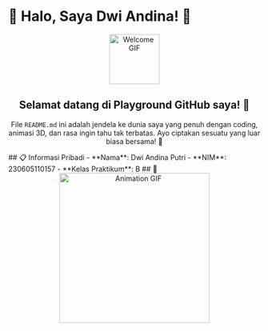 # 👋 Halo, Saya Dwi Andina! 🎉

<div align="center">
  <img src="https://media.giphy.com/media/hvRJCLFzcasrR4ia7z/giphy.gif" width="100" alt="Welcome GIF">
  <h2>Selamat datang di Playground GitHub saya! 🌟</h2>
  <p>File <code>README.md</code> ini adalah jendela ke dunia saya yang penuh dengan coding, animasi 3D, dan rasa ingin tahu tak terbatas. Ayo ciptakan sesuatu yang luar biasa bersama! 🚀</p>
</div>
## 📋 Informasi Pribadi
- **Nama**: Dwi Andina Putri
- **NIM**: 230605110157
- **Kelas Praktikum**: B
## 🎨 
<div align="center">
  <img src="https://media.giphy.com/media/3o7TKTDn976rzVgky4/giphy.gif" width="300" alt="Animation GIF">
</div>
